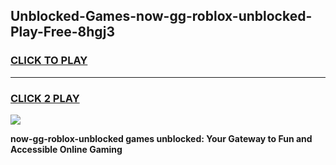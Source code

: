 
## Unblocked-Games-now-gg-roblox-unblocked-Play-Free-8hgj3
<h3>
<a href="https://premium76.site?title=now-gg-roblox-unblocked&ref=23A">CLICK TO PLAY</a></h3>
<hr>

<h3>
<a href="https://premium76.site?title=now-gg-roblox-unblocked&ref=23A">CLICK 2 PLAY</a>
  
</h3>

<a href="https://premium76.site?title=now-gg-roblox-unblocked&ref=23A"><img src="https://clearcache.store/games.png"></a>


**now-gg-roblox-unblocked games unblocked: Your Gateway to Fun and Accessible Online Gaming**
